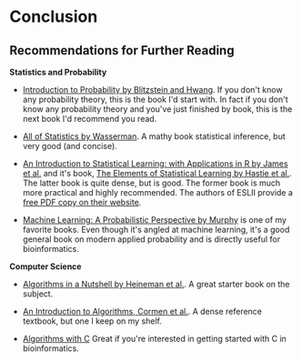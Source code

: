 # Conclusion

## Recommendations for Further Reading

**Statistics and Probability**

 - [Introduction to Probability by Blitzstein and
   Hwang](http://www.amazon.com/Introduction-Probability-Chapman-Statistical-Science/dp/1466575573/ref=sr_1_2?s=books&ie=UTF8&qid=1425199954&sr=1-2&keywords=introduction+to+probability).
If you don't know any probability theory, this is the book I'd start with. In
fact if you don't know any probability theory and you've just finished by book,
this is the next book I'd recommend you read.

 - [All of Statistics by Wasserman](http://www.amazon.com/All-Statistics-Statistical-Inference-Springer/dp/0387402721/ref=sr_1_1?s=books&ie=UTF8&qid=1425200019&sr=1-1&keywords=all+of+statistics). A mathy book statistical inference, but very good (and concise).

 - [An Introduction to Statistical Learning: with Applications in R by James et
   al.](http://www.amazon.com/Introduction-Statistical-Learning-Applications-Statistics/dp/1461471370/ref=pd_sim_b_5?ie=UTF8&refRID=0YJFNF1FXCC9EQ22P4D7)
and it's book, [The Elements of Statistical Learning by Hastie et
al.](http://www.amazon.com/The-Elements-Statistical-Learning-Prediction/dp/0387848576/ref=pd_bxgy_b_img_y).
The latter book is quite dense, but is good. The former book is much more
practical and highly recommended. The authors of ESLII provide a [free PDF copy
on their website](http://web.stanford.edu/~hastie/Papers/ESLII.pdf).

 - [Machine Learning: A Probabilistic Perspective by
   Murphy](http://www.amazon.com/Machine-Learning-Probabilistic-Perspective-Computation/dp/0262018020/ref=pd_sim_b_4?ie=UTF8&refRID=001B2PQ06YKFE0NGH4RK)
is one of my favorite books. Even though it's angled at machine learning, it's
a good general book on modern applied probability and is directly useful for
bioinformatics.


**Computer Science**

 - [Algorithms in a Nutshell by Heineman et al.](http://www.amazon.com/Algorithms-Nutshell-In-OReilly/dp/059651624X). A great starter book on the subject.

 - [An Introduction to Algorithms, Cormen et al.](http://www.amazon.com/Introduction-Algorithms-Edition-Thomas-Cormen/dp/0262033844). A dense reference textbook, but one I keep on my shelf.

 - [Algorithms with C](http://www.amazon.com/Mastering-Algorithms-C-Kyle-Loudon/dp/1565924533/ref=sr_1_3?s=books&ie=UTF8&qid=1425199915&sr=1-3&keywords=algorithms+in+C) Great if you're interested in getting started with C in bioinformatics.


